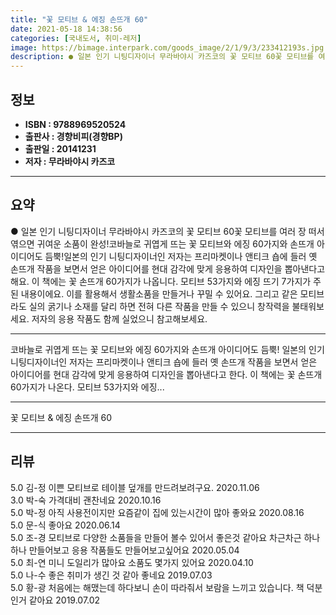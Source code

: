 ```yaml
---
title: "꽃 모티브 & 에징 손뜨개 60"
date: 2021-05-18 14:38:56
categories: [국내도서, 취미-레저]
image: https://bimage.interpark.com/goods_image/2/1/9/3/233412193s.jpg
description: ● 일본 인기 니팅디자이너 무라바야시 카즈코의 꽃 모티브 60꽃 모티브를 여러 장 떠서 엮으면 귀여운 소품이 완성!코바늘로 귀엽게 뜨는 꽃 모티브와 에징 60가지와 손뜨개 아이디어도 듬뿍!일본의 인기 니팅디자이너인 저자는 프리마켓이나 앤티크 숍에 들러 옛 손뜨개 작품을 보면서 얻은 아
---
```


## **정보**

- **ISBN : 9788969520524**
- **출판사 : 경향비피(경향BP)**
- **출판일 : 20141231**
- **저자 : 무라바야시 카즈코**

------



## **요약**

●  일본 인기 니팅디자이너 무라바야시 카즈코의 꽃 모티브 60꽃 모티브를 여러 장 떠서 엮으면 귀여운 소품이 완성!코바늘로 귀엽게 뜨는 꽃 모티브와 에징 60가지와 손뜨개 아이디어도 듬뿍!일본의 인기 니팅디자이너인 저자는 프리마켓이나 앤티크 숍에 들러 옛 손뜨개 작품을 보면서 얻은 아이디어를 현대 감각에 맞게 응용하여 디자인을 뽑아낸다고 해요. 이 책에는 꽃 손뜨개 60가지가 나옵니다. 모티브 53가지와 에징 뜨기 7가지가 주된 내용이에요. 이를 활용해서 생활소품을 만들거나 꾸밀 수 있어요. 그리고 같은 모티브라도 실의 굵기나 소재를 달리 하면 전혀 다른 작품을 만들 수 있으니 창작력을 불태워보세요. 저자의 응용 작품도 함께 실었으니 참고해보세요.

------

코바늘로 귀엽게 뜨는 꽃 모티브와 에징 60가지와 손뜨개 아이디어도 듬뿍! 일본의 인기 니팅디자이너인 저자는 프리마켓이나 앤티크 숍에 들러 옛 손뜨개 작품을 보면서 얻은 아이디어를 현대 감각에 맞게 응용하여 디자인을 뽑아낸다고 한다. 이 책에는 꽃 손뜨개 60가지가 나온다. 모티브 53가지와 에징... 

------


꽃 모티브 & 에징 손뜨개 60 

------


## **리뷰** 

5.0 김-정 이쁜 모티브로 테이블 덮개를 만드려보려구요. 2020.11.06 <br/>3.0 박-숙 가격대비 괜찬네요 2020.10.16 <br/>5.0 박-정 아직 사용전이지만 요즘같이 집에 있는시간이 많아 좋와요 2020.08.16 <br/>5.0 문-식 좋아요 2020.06.14 <br/>5.0 조-경 모티브로 다양한 소품들을 만들어 볼수 있어서 좋은것 같아요 차근차근 하나하나 만들어보고 응용 작품들도 만들어보고싶어요 2020.05.04 <br/>5.0 최-연 미니 도일리가 많아요 소품도 몇가지 있어요  2020.04.10 <br/>5.0 나-수 좋은 취미가 생긴 것 같아 좋네요 2019.07.03 <br/>5.0 황-광 처음에는 해맸는데 하다보니 손이 따라줘서 보람을 느끼고 있습니다. 책 덕분인거  같아요 2019.07.02 <br/>